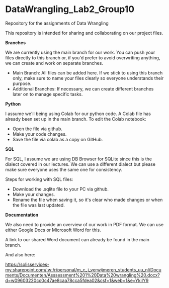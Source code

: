 # DataWrangling_Lab2_Group10
Repository for the assignments of Data Wrangling

This repository is intended for sharing and collaborating on our project files. 

**Branches**

We are currently using the main branch for our work. You can push your files directly to this branch or, if you'd prefer to avoid overwriting anything, we can create and work on separate branches.
- Main Branch: All files can be added here. If we stick to using this branch only, make sure to name your files clearly so everyone understands their purpose.
- Additional Branches: If necessary, we can create different branches later on to manage specific tasks.
  
**Python**

I assume we'll being using Colab for our python code. A Colab file has already been set up in the main branch. To edit the Colab notebook:
- Open the file via github.
- Make your code changes.
- Save the file via colab as a copy on GitHub.

**SQL**

For SQL, I assume we are using DB Browser for SQLite since this is the dialect covered in our lectures. We can use a different dialect but please make sure everyone uses the same one for consistency.

Steps for working with SQL files:
- Download the .sqlite file to your PC via github.
- Make your changes.
- Rename the file when saving it, so it's clear who made changes or when the file was last updated.

**Documentation**

We also need to provide an overview of our work in PDF format. We can use either Google Docs or Microsoft Word for this.

A link to our shared Word document can already be found in the main branch.

And also here:

https://solisservices-my.sharepoint.com/:w:/r/personal/m_c_j_verwijmeren_students_uu_nl/Documents/Documenten/Asssessment%201%20Data%20wrangling%20.docx?d=w09603220cc0c47ae8caa78cca5fdea02&csf=1&web=1&e=YkiIY9
